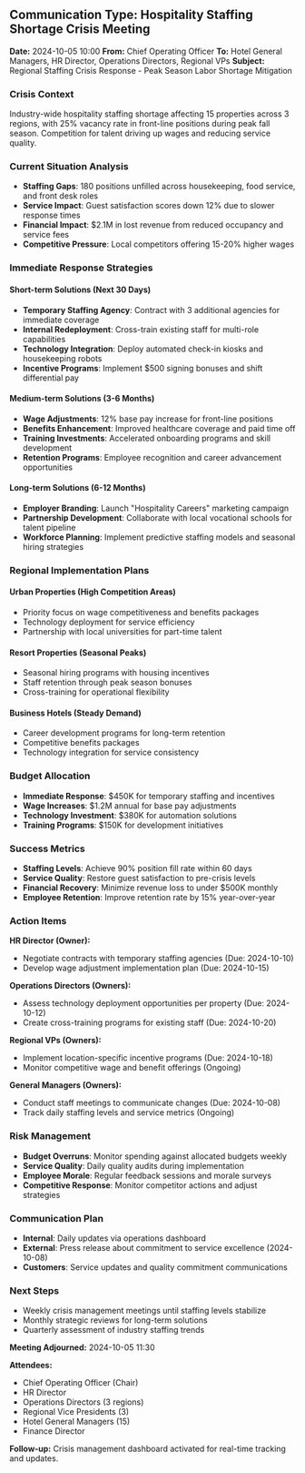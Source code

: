## Communication Type: Hospitality Staffing Shortage Crisis Meeting

**Date:** 2024-10-05 10:00
**From:** Chief Operating Officer
**To:** Hotel General Managers, HR Director, Operations Directors, Regional VPs
**Subject:** Regional Staffing Crisis Response - Peak Season Labor Shortage Mitigation

### Crisis Context
Industry-wide hospitality staffing shortage affecting 15 properties across 3 regions, with 25% vacancy rate in front-line positions during peak fall season. Competition for talent driving up wages and reducing service quality.

### Current Situation Analysis
- **Staffing Gaps**: 180 positions unfilled across housekeeping, food service, and front desk roles
- **Service Impact**: Guest satisfaction scores down 12% due to slower response times
- **Financial Impact**: $2.1M in lost revenue from reduced occupancy and service fees
- **Competitive Pressure**: Local competitors offering 15-20% higher wages

### Immediate Response Strategies

#### Short-term Solutions (Next 30 Days)
- **Temporary Staffing Agency**: Contract with 3 additional agencies for immediate coverage
- **Internal Redeployment**: Cross-train existing staff for multi-role capabilities
- **Technology Integration**: Deploy automated check-in kiosks and housekeeping robots
- **Incentive Programs**: Implement $500 signing bonuses and shift differential pay

#### Medium-term Solutions (3-6 Months)
- **Wage Adjustments**: 12% base pay increase for front-line positions
- **Benefits Enhancement**: Improved healthcare coverage and paid time off
- **Training Investments**: Accelerated onboarding programs and skill development
- **Retention Programs**: Employee recognition and career advancement opportunities

#### Long-term Solutions (6-12 Months)
- **Employer Branding**: Launch "Hospitality Careers" marketing campaign
- **Partnership Development**: Collaborate with local vocational schools for talent pipeline
- **Workforce Planning**: Implement predictive staffing models and seasonal hiring strategies

### Regional Implementation Plans

#### Urban Properties (High Competition Areas)
- Priority focus on wage competitiveness and benefits packages
- Technology deployment for service efficiency
- Partnership with local universities for part-time talent

#### Resort Properties (Seasonal Peaks)
- Seasonal hiring programs with housing incentives
- Staff retention through peak season bonuses
- Cross-training for operational flexibility

#### Business Hotels (Steady Demand)
- Career development programs for long-term retention
- Competitive benefits packages
- Technology integration for service consistency

### Budget Allocation
- **Immediate Response**: $450K for temporary staffing and incentives
- **Wage Increases**: $1.2M annual for base pay adjustments
- **Technology Investment**: $380K for automation solutions
- **Training Programs**: $150K for development initiatives

### Success Metrics
- **Staffing Levels**: Achieve 90% position fill rate within 60 days
- **Service Quality**: Restore guest satisfaction to pre-crisis levels
- **Financial Recovery**: Minimize revenue loss to under $500K monthly
- **Employee Retention**: Improve retention rate by 15% year-over-year

### Action Items

**HR Director (Owner):**
- Negotiate contracts with temporary staffing agencies (Due: 2024-10-10)
- Develop wage adjustment implementation plan (Due: 2024-10-15)

**Operations Directors (Owners):**
- Assess technology deployment opportunities per property (Due: 2024-10-12)
- Create cross-training programs for existing staff (Due: 2024-10-20)

**Regional VPs (Owners):**
- Implement location-specific incentive programs (Due: 2024-10-18)
- Monitor competitive wage and benefit offerings (Ongoing)

**General Managers (Owners):**
- Conduct staff meetings to communicate changes (Due: 2024-10-08)
- Track daily staffing levels and service metrics (Ongoing)

### Risk Management
- **Budget Overruns**: Monitor spending against allocated budgets weekly
- **Service Quality**: Daily quality audits during implementation
- **Employee Morale**: Regular feedback sessions and morale surveys
- **Competitive Response**: Monitor competitor actions and adjust strategies

### Communication Plan
- **Internal**: Daily updates via operations dashboard
- **External**: Press release about commitment to service excellence (2024-10-08)
- **Customers**: Service updates and quality commitment communications

### Next Steps
- Weekly crisis management meetings until staffing levels stabilize
- Monthly strategic reviews for long-term solutions
- Quarterly assessment of industry staffing trends

**Meeting Adjourned:** 2024-10-05 11:30

**Attendees:**
- Chief Operating Officer (Chair)
- HR Director
- Operations Directors (3 regions)
- Regional Vice Presidents (3)
- Hotel General Managers (15)
- Finance Director

**Follow-up:** Crisis management dashboard activated for real-time tracking and updates.